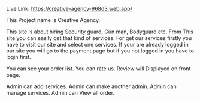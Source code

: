 Live Link: https://creative-agency-968d3.web.app/

This Project name is Creative Agency.

This site is about hiring Security guard, Gun man, Bodyguard etc.
From This site you can easily get that kind of services.
For get our services firstly you have to visit our site and select one services. If your are already logged in our site you will go to the payment page but if you not logged in you have to login first.

You can see your order list.
You can rate us.
Review will Displayed on front page.

Admin can add services.
Admin can make another admin.
Admin can manage services.
Admin can View all order.